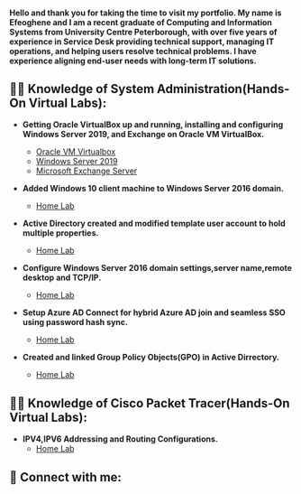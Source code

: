 <h4>Hello and thank you for taking the time to visit my portfolio. My name is Efeoghene and I am a recent graduate of Computing and Information Systems from  University Centre Peterborough, with over five years of experience in Service Desk providing technical support, managing IT operations, and helping users resolve technical problems. I have experience aligning end-user needs with long-term IT solutions.</h4>

<h2>👨‍💻 Knowledge of System Administration(Hands-On Virtual Labs):</h2>

- <b>Getting Oracle VirtualBox up and running, installing and configuring Windows Server 2019, and Exchange on Oracle VM VirtualBox. </b>
  - [Oracle VM Virtualbox](https://github.com/efeog49/Active-Dirrectory-Lab)
  - [Windows Server 2019](https://github.com/efeog49/WindowServer2019)
  - [Microsoft Exchange Server](https://github.com/efeog49/Microsoft-Exchange-Server)
 
- <b>Added Windows 10 client machine to Windows Server 2016 domain. </b>
  - [Home Lab](https://github.com/efeog49/Active-Dirrectory-Lab)
- <b>Active Directory created and modified template user account to hold multiple properties. </b>
  - [Home Lab](https://github.com/efeog49/Active-Dirrectory-Lab)
- <b>Configure Windows Server 2016 domain settings,server name,remote desktop and TCP/IP. </b>
  - [Home Lab](https://github.com/efeog49/Active-Dirrectory-Lab)
- <b>Setup Azure AD Connect for hybrid Azure AD join and seamless SSO using password hash sync.</b>
  - [Home Lab](https://github.com/efeog49/Active-Dirrectory-Lab)
- <b>Created and linked Group Policy Objects(GPO) in Active Dirrectory.</b>
  - [Home Lab](https://github.com/efeog49/Active-Dirrectory-Lab)

<h2>👨‍💻 Knowledge of Cisco Packet Tracer(Hands-On Virtual Labs):</h2>  
  
 - <b>IPV4,IPV6 Addressing and Routing Configurations.</b>
   - [Home Lab](https://github.com/efeog49/Packet-Tracer-Labs)
  


<h2> 🤳 Connect with me:</h2>





[twitter]: soon
[youtube]: soon
[instagram]: soon
[linkedin]: https://www.linkedin.com/in/efeoghene-ogodo-479b74203

<!--
**joshmadakor1/joshmadakor1** is a ✨ _special_ ✨ repository because its `README.md` (this file) appears on your GitHub profile.

Here are some ideas to get you started:

- 🔭 I’m currently working on ...
- 🌱 I’m currently learning ...
- 👯 I’m looking to collaborate on ...
- 🤔 I’m looking for help with ...
- 💬 Ask me about ...
- 📫 How to reach me: ...
- 😄 Pronouns: ...
- ⚡ Fun fact: ...
-->

